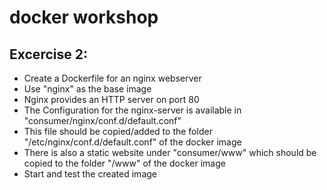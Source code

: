 # docker workshop

## Excercise 2:

 - Create a Dockerfile for an nginx webserver
 - Use "nginx" as the base image
 - Nginx provides an HTTP server on port 80
 - The Configuration for the nginx-server is available in "consumer/nginx/conf.d/default.conf"
 - This file should be copied/added to the folder "/etc/nginx/conf.d/default.conf" of the docker image
 - There is also a static website under "consumer/www" which should be copied to the folder "/www" of the docker image
 - Start and test the created image

